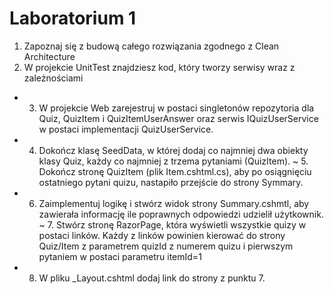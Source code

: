 ﻿# Laboratorium 1

1. Zapoznaj się z budową całego rozwiązania zgodnego z Clean Architecture
2. W projekcie UnitTest znajdziesz kod, który tworzy serwisy wraz z zależnościami
+ 3. W projekcie Web zarejestruj w postaci singletonów repozytoria dla Quiz, QuizItem i QuizItemUserAnswer oraz serwis IQuizUserService w postaci implementacji QuizUserService.
+ 4. Dokończ klasę SeedData, w której dodaj co najmniej dwa obiekty klasy Quiz, każdy  co najmniej z trzema pytaniami (QuizItem).
~ 5. Dokończ stronę QuizItem (plik Item.cshtml.cs), aby po osiągnięciu ostatniego pytani quizu, nastapiło przejście do strony Symmary.
+ 6. Zaimplementuj logikę i stwórz widok strony Summary.cshmtl, aby zawierała informację ile poprawnych odpowiedzi udzielił użytkownik.
~ 7. Stwórz stronę RazorPage, która wyświetli wszystkie quizy w postaci linków. Każdy z  linków powinien kierować do strony  Quiz/Item z parametrem quizId z numerem quizu i pierwszym pytaniem w postaci parametru itemId=1
+ 8. W pliku _Layout.cshtml dodaj link do strony z punktu 7.